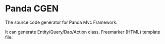 Panda CGEN
=================

The source code generator for Panda Mvc Framework.

It can generate Entity/Query/Dao/Action class, Freemarker (HTML) template file.

